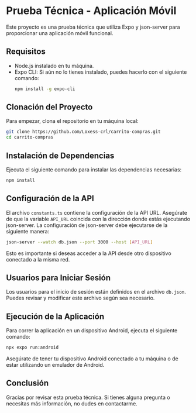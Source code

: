 # Prueba Técnica - Aplicación Móvil

Este proyecto es una prueba técnica que utiliza Expo y json-server para proporcionar una aplicación móvil funcional.

## Requisitos

- Node.js instalado en tu máquina.
- Expo CLI: Si aún no lo tienes instalado, puedes hacerlo con el siguiente comando:
  ```bash
  npm install -g expo-cli
  ```

## Clonación del Proyecto

Para empezar, clona el repositorio en tu máquina local:

```bash
git clone https://github.com/Loxess-crl/carrito-compras.git
cd carrito-compras
```

## Instalación de Dependencias

Ejecuta el siguiente comando para instalar las dependencias necesarias:

```bash
npm install
```

## Configuración de la API

El archivo `constants.ts` contiene la configuración de la API URL. Asegúrate de que la variable `API_URL` coincida con la dirección donde estás ejecutando json-server. La configuración de json-server debe ejecutarse de la siguiente manera:

```bash
json-server --watch db.json --port 3000 --host [API_URL]
```

Esto es importante si deseas acceder a la API desde otro dispositivo conectado a la misma red.

## Usuarios para Iniciar Sesión

Los usuarios para el inicio de sesión están definidos en el archivo `db.json`. Puedes revisar y modificar este archivo según sea necesario.

## Ejecución de la Aplicación

Para correr la aplicación en un dispositivo Android, ejecuta el siguiente comando:

```bash
npx expo run:android
```

Asegúrate de tener tu dispositivo Android conectado a tu máquina o de estar utilizando un emulador de Android.

## Conclusión

Gracias por revisar esta prueba técnica. Si tienes alguna pregunta o necesitas más información, no dudes en contactarme.
